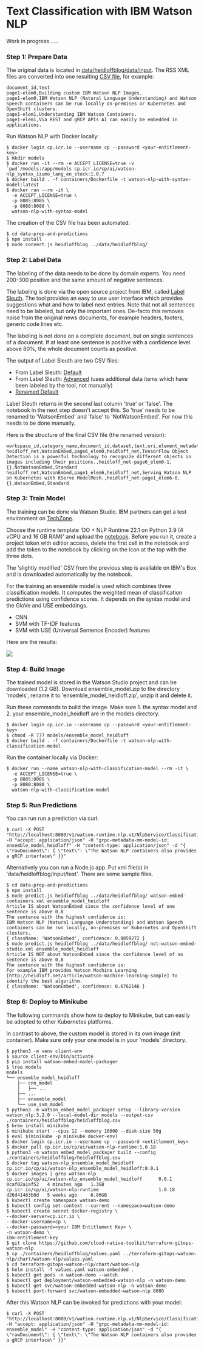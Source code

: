 # Text Classification with IBM Watson NLP

Work in progress .....


### Step 1: Prepare Data

The original data is located in [data/heidloffblog/data/input](data/heidloffblog/data/input). The RSS XML files are converted into one resulting [CSV file](data/heidloffblog/output/all-sentences.csv), for example:

```
document_id,text
page1-elem0,Building custom IBM Watson NLP Images.
page1-elem0,IBM Watson NLP (Natural Language Understanding) and Watson Speech containers can be run locally on-premises or Kubernetes and OpenShift clusters.
page1-elem1,Understanding IBM Watson Containers.
page1-elem1,Via REST and gRCP APIs AI can easily be embedded in applications.
```

Run Watson NLP with Docker locally:

```
$ docker login cp.icr.io --username cp --password <your-entitlement-key>
$ mkdir models
$ docker run -it --rm -e ACCEPT_LICENSE=true -v `pwd`/models:/app/models cp.icr.io/cp/ai/watson-nlp_syntax_izumo_lang_en_stock:1.0.7
$ docker build . -f containers/Dockerfile -t watson-nlp-with-syntax-model:latest
$ docker run --rm -it \
  -e ACCEPT_LICENSE=true \
  -p 8085:8085 \
  -p 8080:8080 \
  watson-nlp-with-syntax-model
```

The creation of the CSV file has been automated:

```
$ cd data-prep-and-predictions
$ npm install
$ node convert.js heidloffblog ../data/heidloffblog/
```

### Step 2: Label Data

The labeling of the data needs to be done by domain experts. You need 200-300 positive and the same amount of negative sentences.

The labeling is done via the open source project from IBM, called [Label Sleuth](https://www.label-sleuth.org/). The tool provides an easy to use user interface which provides suggestions what and how to label next entries. Note that not all sentences need to be labeled, but only the important ones. De-facto this removes noise from the original news documents, for example headers, footers, generic code lines etc.

The labeling is not done on a complete document, but on single sentences of a document. If at least one sentence is positive with a confidence level above 80%, the whole document counts as positive. 

The output of Label Sleuth are two CSV files:

* From Label Sleuth: [Default](label-sleuth/heidloffblog/25_11_2022_basic.csv) 
* From Label Sleuth: [Advanced](label-sleuth/heidloffblog/25_11_2022_advanced.csv) (uses additional data items which have been labeled by the tool, not manually)
* [Renamed Default](label-sleuth/heidloffblog/25_11_2022_basic_renamedTrueFalse.csv)

Label Sleuth returns in the second last column 'true' or 'false'. The notebook in the next step doesn't accept this. So 'true' needs to be renamed to 'WatsonEmbed' and 'false' to 'NotWatsonEmbed'. For now this needs to be done manually.  

Here is the structure of the final CSV file (the renamed version):

```
workspace_id,category_name,document_id,dataset,text,uri,element_metadata,label,label_type
heidloff_net,WatsonEmbed,page6_elem0,heidloff_net,TensorFlow Object Detection is a powerful technology to recognize different objects in images including their positions.,heidloff_net-page6_elem0-1,{},NotWatsonEmbed,Standard
heidloff_net,WatsonEmbed,page1_elem6,heidloff_net,Serving Watson NLP on Kubernetes with KServe ModelMesh.,heidloff_net-page1_elem6-0,{},WatsonEmbed,Standard
```

### Step 3: Train Model

The training can be done via Watson Studio. IBM partners can get a test environment on [TechZone](https://techzone.ibm.com/collection/watson-nlp-text-classification#tab-1).

Choose the runtime template 'DO + NLP Runtime 22.1 on Python 3.9 (4 vCPU and 16 GB RAM)' and upload the [notebook](notebooks/HeidloffBlog.ipynb). Before you run it, create a project token with editior access, delete the first cell in the notebook and add the token to the notebook by clicking on the icon at the top with the three dots.

The 'slightly modified' CSV from the previous step is available on IBM's Box and is downloaded automatically by the notebook.

For the training an ensemble model is used which combines three classification models. It computes the weighted mean of classification predictions using confidence scores. It depends on the syntax model and the GloVe and USE embeddings.

* CNN
* SVM with TF-IDF features
* SVM with USE (Universal Sentence Encoder) features

Here are the results:

<kbd><img src="documentation/step3/training14.png" /></kbd>

### Step 4: Build Image

The trained model is stored in the Watson Studio project and can be downloaded (1.2 GB). Download ensemble_model.zip to the directory 'models', rename it to 'ensemble_model_heidloff.zip', unzip it and delete it.

Run these commands to build the image. Make sure 1. the syntax model and 2. your ensemble_model_heidloff are in the models directory.

```
$ docker login cp.icr.io --username cp --password <your-entitlement-key>
$ chmod -R 777 models/ensemble_model_heidloff
$ docker build . -f containers/Dockerfile -t watson-nlp-with-classification-model
```

Run the container locally via Docker:

```
$ docker run --name watson-nlp-with-classification-model --rm -it \
  -e ACCEPT_LICENSE=true \
  -p 8085:8085 \
  -p 8080:8080 \
  watson-nlp-with-classification-model
```

### Step 5: Run Predictions

You can run run a prediction via curl:

```
$ curl -X POST "http://localhost:8080/v1/watson.runtime.nlp.v1/NlpService/ClassificationPredict" -H "accept: application/json" -H "grpc-metadata-mm-model-id: ensemble_model_heidloff" -H "content-type: application/json" -d "{ \"rawDocument\": { \"text\": \"The Watson NLP containers also provides a gRCP interface\" }}"
```

Alternatively you can run a Node.js app. Put xml file(s) in 'data/heidloffblog/input/test'. There are some sample files.

```
$ cd data-prep-and-predictions
$ npm install
$ node predict.js heidloffblog ../data/heidloffblog/ watson-embed-containers.xml ensemble_model_heidloff
Article IS about WatsonEmbed since the confidence level of one sentence is above 0.8
The sentence with the highest confidence is:
IBM Watson NLP (Natural Language Understanding) and Watson Speech containers can be run locally, on-premises or Kubernetes and OpenShift clusters.
{ className: 'WatsonEmbed', confidence: 0.9859272 }
$ node predict.js heidloffblog ../data/heidloffblog/ not-watson-embed-studio.xml ensemble_model_heidloff
Article IS NOT about WatsonEmbed since the confidence level of no sentence is above 0.8
The sentence with the highest confidence is:
For example IBM provides Watson Machine Learning [http://heidloff.net/article/watson-machine-learning-sample] to identify the best algorithm.
{ className: 'WatsonEmbed', confidence: 0.6762146 }
```

### Step 6: Deploy to Minikube

The following commands show how to deploy to Minikube, but can easily be adopted to other Kubernetes platforms.

In contrast to above, the custom model is stored in its own image (init container). Make sure only your one model is in your 'models' directory.

```
$ python3 -m venv client-env
$ source client-env/bin/activate
$ pip install watson-embed-model-packager
$ tree models
models
└── ensemble_model_heidloff
    ├── cnn_model
    │   ├── ...
    ├── ...
    ├── ensemble_model
    └── use_svm_model
$ python3 -m watson_embed_model_packager setup --library-version watson_nlp:3.2.0 --local-model-dir models --output-csv ./containers/heidloffblog/heidloffblog.csv
$ brew install minikube 
$ minikube start --cpus 12 --memory 16000 --disk-size 50g
$ eval $(minikube -p minikube docker-env)
$ docker login cp.icr.io --username cp --password <entitlement_key> 
$ docker pull cp.icr.io/cp/ai/watson-nlp-runtime:1.0.18
$ python3 -m watson_embed_model_packager build --config ./containers/heidloffblog/heidloffblog.csv
$ docker tag watson-nlp_ensemble_model_heidloff cp.icr.io/cp/ai/watson-nlp_ensemble_model_heidloff:0.0.1
$ docker images | grep watson-nlp
cp.icr.io/cp/ai/watson-nlp_ensemble_model_heidloff      0.0.1     0caf02a1af52   4 minutes ago   1.3GB
cp.icr.io/cp/ai/watson-nlp-runtime                      1.0.18    d26d41463b0d   5 weeks ago     6.86GB
$ kubectl create namespace watson-demo
$ kubectl config set-context --current --namespace=watson-demo
$ kubectl create secret docker-registry \
--docker-server=cp.icr.io \
--docker-username=cp \
--docker-password=<your IBM Entitlement Key> \
-n watson-demo \
ibm-entitlement-key
$ git clone https://github.com/cloud-native-toolkit/terraform-gitops-watson-nlp
$ cp ./containers/heidloffblog/values.yaml ../terraform-gitops-watson-nlp/chart/watson-nlp/values.yaml
$ cd terraform-gitops-watson-nlp/chart/watson-nlp
$ helm install -f values.yaml watson-embedded .
$ kubectl get pods -n watson-demo --watch
$ kubectl get deployment/watson-embedded-watson-nlp -n watson-demo
$ kubectl get svc/watson-embedded-watson-nlp -n watson-demo
$ kubectl port-forward svc/watson-embedded-watson-nlp 8080
```

After this Watson NLP can be invoked for predictions with your model:

```
$ curl -X POST "http://localhost:8080/v1/watson.runtime.nlp.v1/NlpService/ClassificationPredict" -H "accept: application/json" -H "grpc-metadata-mm-model-id: ensemble_model" -H "content-type: application/json" -d "{ \"rawDocument\": { \"text\": \"The Watson NLP containers also provides a gRCP interface\" }}"
```
